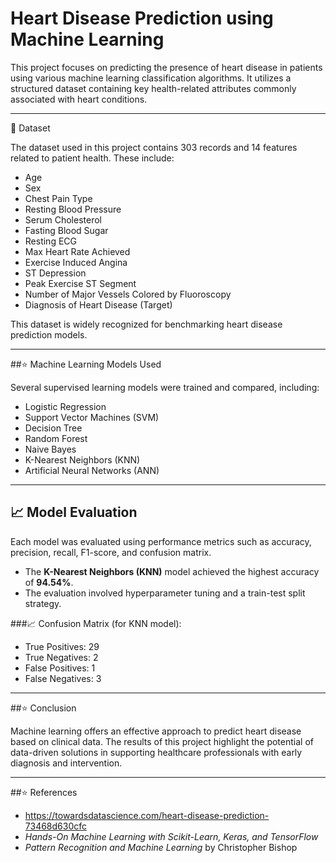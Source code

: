 # Heart Disease Prediction using Machine Learning

This project focuses on predicting the presence of heart disease in patients using various machine learning classification algorithms. It utilizes a structured dataset containing key health-related attributes commonly associated with heart conditions.

---

 📁 Dataset

The dataset used in this project contains 303 records and 14 features related to patient health. These include:

- Age
- Sex
- Chest Pain Type
- Resting Blood Pressure
- Serum Cholesterol
- Fasting Blood Sugar
- Resting ECG
- Max Heart Rate Achieved
- Exercise Induced Angina
- ST Depression
- Peak Exercise ST Segment
- Number of Major Vessels Colored by Fluoroscopy
- Diagnosis of Heart Disease (Target)

This dataset is widely recognized for benchmarking heart disease prediction models.

---

##⭐ Machine Learning Models Used

Several supervised learning models were trained and compared, including:

- Logistic Regression  
- Support Vector Machines (SVM)  
- Decision Tree  
- Random Forest  
- Naive Bayes  
- K-Nearest Neighbors (KNN)  
- Artificial Neural Networks (ANN)

---

## 📈 Model Evaluation

Each model was evaluated using performance metrics such as accuracy, precision, recall, F1-score, and confusion matrix.

- The **K-Nearest Neighbors (KNN)** model achieved the highest accuracy of **94.54%**.
- The evaluation involved hyperparameter tuning and a train-test split strategy.

###📈 Confusion Matrix (for KNN model):
- True Positives: 29
- True Negatives: 2
- False Positives: 1
- False Negatives: 3

---

##⭐ Conclusion

Machine learning offers an effective approach to predict heart disease based on clinical data. The results of this project highlight the potential of data-driven solutions in supporting healthcare professionals with early diagnosis and intervention.

---

##⭐ References

- https://towardsdatascience.com/heart-disease-prediction-73468d630cfc  
- *Hands-On Machine Learning with Scikit-Learn, Keras, and TensorFlow*  
- *Pattern Recognition and Machine Learning* by Christopher Bishop
